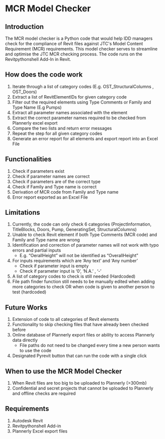 # MCR Model Checker

## Introduction

The MCR model checker is a Python code that would help IDD managers check for the compliance of Revit files against JTC's Model Content Requirement (MCR) requirements. This model checker serves to streamline and optimise the JTC MCR checking process. The code runs on the Revitpythonshell Add-In in Revit. 

## How does the code work

1. Iterate through a list of category codes (E.g. OST_StructuralColumns , OST_Doors)
2. Extract a list of RevitElementIDs for given category code
3. Filter out the required elements using Type Comments or Family and Type Name (E.g Pumps)
4. Extract all parameter names associated with the element
5. Extract the correct parameter names required to be checked from Plannerly excel export
6. Compare the two lists and return error messages
7. Repeat the step for all given category codes
8. Generate an error report for all elements and export report into an Excel File

## Functionalities

1. Check if parameters exist
2. Check if parameter names are correct
3. Check if parameters are of the correct type
4. Check if Family and Type name is correct
5. Derivation of MCR code from Family and Type name
6. Error report exported as an Excel File

## Limitations

1. Currently, the code can only check 6 categories (ProjectInformation, TitleBlocks, Doors, Pump, GeneratingSet, StructuralColumns)
2. Unable to check Revit element if both Type Comments (MCR code) and Family and Type name are wrong
3. Identification and correction of parameter names will not work with typo errors and partial inputs
   - E.g. “OerallHeight” will not be identified as “OverallHeight”
4. For inputs requirements which are ‘Any text’ and ‘Any number’
   - Check if parameter input is empty 
   - Check if parameter input is ‘0’, ‘N.A.’ , ‘-’
5. A list of category codes to check is still needed (Hardcoded)
6. File path finder function still needs to be manually edited when adding more categories to check OR when code is given to another person to test (hardcoded)

## Future Works
1. Extension of code to all categories of Revit elements
2. Functionality to skip checking files that have already been checked before
3. Online database of Plannerly export files or ability to access Plannerly data directly 
   - File paths do not need to be changed every time a new person wants to use the code
4. Designated Pyrevit button that can run the code with a single click 

## When to use the MCR Model Checker
1. When Revit files are too big to be uploaded to Plannerly (>300mb)
2. Confidential and secret projects that cannot be uploaded to Plannerly and offline checks are required  

## Requirements

1. Autodesk Revit  
2. Revitpythonshell Add-in
3. Plannerly Excel export files

 
